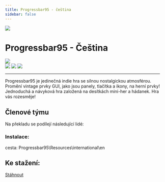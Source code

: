 ```yaml
---
title: Progressbar95 - čeština
sidebar: false
---
```

<script setup lang="ts">
const people = {
  lead: [
    { name: "MikeCZ", role: "Vedení projektu"}
  ]
};
</script>

![](https://i.imgur.com/ORpHQbf.png)

# Progressbar95 - Čeština

![](https://img.shields.io/badge/přeloženo-100%25-darkgreen?style=for-the-badge)<br>
![](https://img.shields.io/badge/herní%20klient-Steam-grey?style=for-the-badge) 
![](https://img.shields.io/badge/verze%20hry-aktuální-grey?style=for-the-badge) 
![](https://img.shields.io/badge/verze%20překladu-2024/02/22-grey?style=for-the-badge)

------------
Progressbar95 je jedinečná indie hra se silnou nostalgickou atmosférou. Promění vintage prvky GUI, jako jsou panely, tlačítka a ikony, na herní prvky! Jednoduchá a návyková hra založená na desítkách mini-her a hádanek. Hra vás rozesměje!

## Členové týmu

Na překladu se podílejí následující lidé:

<PTeamMembers :members="people.lead" />

<PTeamMembers :members="people.l10n" />

<PTeamMembers :members="people.support" />

<PTeamMembers :members="people.partners" />

### Instalace:
cesta: Progressbar95\Resources\international\en <br />

## Ke stažení:
[Stáhnout](https://www.dropbox.com/sh/d26pxc72en77ipg/AAAV0iAZKVGZrmA9-wyyEaXKa?dl=0)














